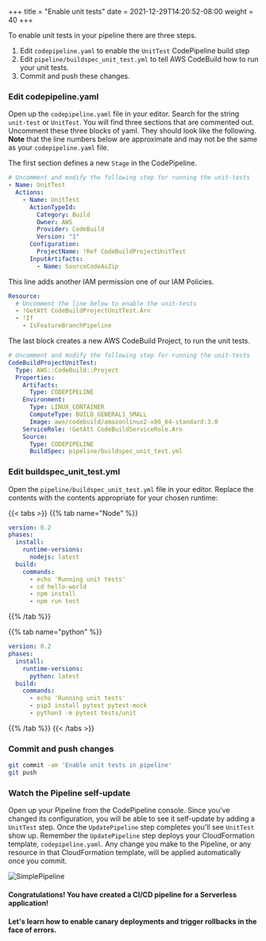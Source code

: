 +++
title = "Enable unit tests"
date = 2021-12-29T14:20:52-08:00
weight = 40
+++

To enable unit tests in your pipeline there are three steps.

1. Edit `codepipeline.yaml` to enable the `UnitTest` CodePipeline build step
1. Edit `pipeline/buildspec_unit_test.yml` to tell AWS CodeBuild how to run your unit tests.
1. Commit and push these changes.

### Edit codepipeline.yaml

Open up the `codepipeline.yaml` file in your editor. Search for the string `unit-test` or
`UnitTest`. You will find three sections that are commented out. Uncomment these three blocks of
yaml. They should look like the following. **Note** that the line numbers below are approximate and
may not be the same as your `codepipeline.yaml` file.

The first section defines a new `Stage` in the CodePipeline.

```yaml {linenos=true,linenostart=213}
# Uncomment and modify the following step for running the unit-tests
- Name: UnitTest
  Actions:
    - Name: UnitTest
      ActionTypeId:
        Category: Build
        Owner: AWS
        Provider: CodeBuild
        Version: "1"
      Configuration:
        ProjectName: !Ref CodeBuildProjectUnitTest
      InputArtifacts:
        - Name: SourceCodeAsZip
```

This line adds another IAM permission one of our IAM Policies.

```yaml {linenos=true,linenostart=468,hl_lines=["2-3"]}
Resource:
  # Uncomment the line below to enable the unit-tests
  - !GetAtt CodeBuildProjectUnitTest.Arn
  - !If
    - IsFeatureBranchPipeline
```

The last block creates a new AWS CodeBuild Project, to run the unit tests.

```yaml {linenos=true,linenostart=578}
# Uncomment and modify the following step for running the unit-tests
CodeBuildProjectUnitTest:
  Type: AWS::CodeBuild::Project
  Properties:
    Artifacts:
      Type: CODEPIPELINE
    Environment:
      Type: LINUX_CONTAINER
      ComputeType: BUILD_GENERAL1_SMALL
      Image: aws/codebuild/amazonlinux2-x86_64-standard:3.0
    ServiceRole: !GetAtt CodeBuildServiceRole.Arn
    Source:
      Type: CODEPIPELINE
      BuildSpec: pipeline/buildspec_unit_test.yml
```

### Edit buildspec_unit_test.yml

Open the `pipeline/buildspec_unit_test.yml` file in your editor. Replace the contents with the
contents appropriate for your chosen runtime:

{{< tabs >}}
{{% tab name="Node" %}}

```yaml
version: 0.2
phases:
  install:
    runtime-versions:
      nodejs: latest
  build:
    commands:
      - echo 'Running unit tests'
      - cd hello-world
      - npm install
      - npm run test
```

{{% /tab %}}

{{% tab name="python" %}}

```yaml
version: 0.2
phases:
  install:
    runtime-versions:
      python: latest
  build:
    commands:
      - echo 'Running unit tests'
      - pip3 install pytest pytest-mock
      - python3 -m pytest tests/unit
```

{{% /tab %}}
{{< /tabs >}}

### Commit and push changes

```bash
git commit -am 'Enable unit tests in pipeline'
git push
```

### Watch the Pipeline self-update

Open up your Pipeline from the CodePipeline console. Since you've changed its configuration, you
will be able to see it self-update by adding a `UnitTest` step. Once the `UpdatePipeline` step
completes you'll see `UnitTest` show up. Remember the `UpdatePipeline` step deploys your
CloudFormation template, `codepipeline.yaml`. Any change you make to the Pipeline, or any resource
in that CloudFormation template, will be applied automatically once you commit.

![SimplePipeline](/images/chapter4-pipelines/code-pipeline.gif)

#### Congratulations! You have created a CI/CD pipeline for a Serverless application!

#### Let's learn how to enable canary deployments and trigger rollbacks in the face of errors.
